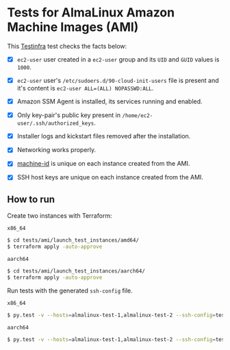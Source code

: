 # Tests for AlmaLinux Amazon Machine Images (AMI)

This [Testinfra](https://testinfra.readthedocs.io/) test checks the facts below:

- [x] `ec2-user` user created in a `ec2-user` group and its `UID` and `GUID` values is `1000`.
- [x] `ec2-user` user's `/etc/sudoers.d/90-cloud-init-users` file is present and it's content is `ec2-user ALL=(ALL) NOPASSWD:ALL`.
- [x] Amazon SSM Agent is installed, its services running and enabled.
- [x] Only key-pair's public key present in `/home/ec2-user/.ssh/authorized_keys`.
- [x] Installer logs and kickstart files removed after the installation.
- [x] Networking works properly.
- [x] [machine-id](https://www.freedesktop.org/software/systemd/man/machine-id.html) is unique on each instance created from the AMI.
- [x] SSH host keys are unique on each instance created from the AMI.


## How to run

Create two instances with Terraform:

`x86_64`

```sh
$ cd tests/ami/launch_test_instances/amd64/
$ terraform apply -auto-approve
```

`aarch64`

```sh
$ cd tests/ami/launch_test_instances/aarch64/
$ terraform apply -auto-approve
```

Run tests with the generated `ssh-config` file.

`x86_64`

```sh
$ py.test -v --hosts=almalinux-test-1,almalinux-test-2 --ssh-config=tests/ami/launch_test_instances/amd64/ssh-config test_ami.py
```

`aarch64`

```sh
$ py.test -v --hosts=almalinux-test-1,almalinux-test-2 --ssh-config=tests/ami/launch_test_instances/aarch64/ssh-config test_ami.py
```
